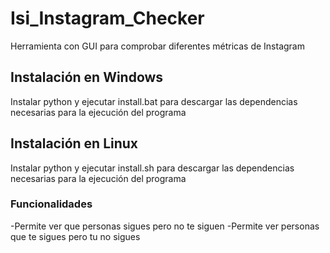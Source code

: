 # Isi_Instagram_Checker
 Herramienta con GUI para comprobar diferentes métricas de Instagram

 ## Instalación en Windows
 Instalar python y ejecutar install.bat para descargar las dependencias necesarias para la ejecución del programa

 ## Instalación en Linux
 Instalar python y ejecutar install.sh para descargar las dependencias necesarias para la ejecución del programa

 ### Funcionalidades
 -Permite ver que personas sigues pero no te siguen
 -Permite ver personas que te sigues pero tu no sigues
